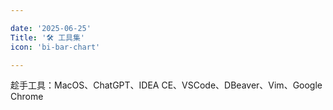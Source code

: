 ```yaml
---

date: '2025-06-25'
Title: '🛠️ 工具集'
icon: 'bi-bar-chart'

---
```


趁手工具：MacOS、ChatGPT、IDEA CE、VSCode、DBeaver、Vim、Google Chrome
